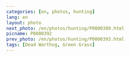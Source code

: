 ```yaml
---
categories: [en, photos, hunting]
lang: en
layout: photo
next_photo: /en/photos/hunting/P0000389.html
picname: P0000392
prev_photo: /en/photos/hunting/P0000393.html
tags: [Dead Warthog, Green Grass]
---
```


